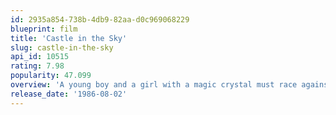 ```yaml
---
id: 2935a854-738b-4db9-82aa-d0c969068229
blueprint: film
title: 'Castle in the Sky'
slug: castle-in-the-sky
api_id: 10515
rating: 7.98
popularity: 47.099
overview: 'A young boy and a girl with a magic crystal must race against pirates and foreign agents in a search for a legendary floating castle.'
release_date: '1986-08-02'
---
```


